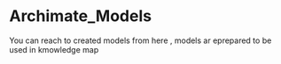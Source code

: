 # Archimate_Models
You can reach to created models from here , models ar eprepared to be used in kmowledge map
